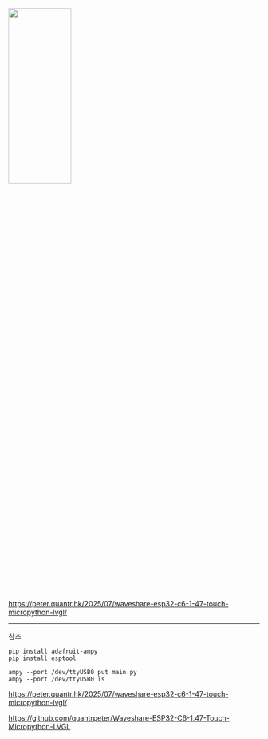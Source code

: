 
<img src="https://github.com/user-attachments/assets/9c94f96e-9021-4736-a534-0ab66389a119" width="50%" height="30%"> 

https://peter.quantr.hk/2025/07/waveshare-esp32-c6-1-47-touch-micropython-lvgl/

---

참조

```
pip install adafruit-ampy
pip install esptool 

ampy --port /dev/ttyUSB0 put main.py
ampy --port /dev/ttyUSB0 ls
```

https://peter.quantr.hk/2025/07/waveshare-esp32-c6-1-47-touch-micropython-lvgl/

https://github.com/quantrpeter/Waveshare-ESP32-C6-1.47-Touch-Micropython-LVGL

